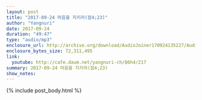 ```yaml
---
layout: post
title: "2017-09-24 마음을 지키라(잠4;23)"
author: "Yangnuri"
date: 2017-09-24
duration: "49:47"
type: "audio/mp3"
enclosure_url: http://archive.org/download/AudioJoiner170924135227/AudioJoiner170924135227.mp3
enclosure_bytes_size: 72,311,495
link:
  youtube: http://cafe.daum.net/yangnuri-ch/Q6h4/217
summary: 2017-09-24 마음을 지키라(잠4;23)
show_notes:
---
```



{% include post_body.html %}
